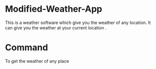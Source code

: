 # Modified-Weather-App
This is a weather software which give you the weather of any location.
It can give you the weather at your current location .

# Command
To get the weather of any place 

